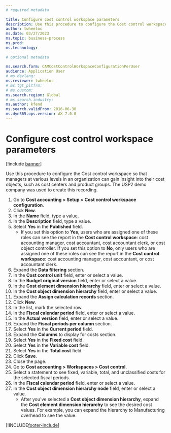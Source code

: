 ```yaml
--- 
# required metadata 
 
title: Configure cost control workspace parameters
description: Use this procedure to configure the Cost control workspace so that managers at various levels in an organization can gain insight into their cost objects, such as cost centers and product groups. 
author: twheeloc
ms.date: 03/27/2023
ms.topic: business-process 
ms.prod:  
ms.technology:  
 
# optional metadata 
 
ms.search.form: CAMCostControlWorkspaceConfigurationPerUser
audience: Application User 
# ms.devlang:  
ms.reviewer: twheeloc
# ms.tgt_pltfrm:  
# ms.custom:  
ms.search.region: Global
# ms.search.industry: 
ms.author: kfend
ms.search.validFrom: 2016-06-30 
ms.dyn365.ops.version: AX 7.0.0 
---
```

# Configure cost control workspace parameters

[!include [banner](../../includes/banner.md)]

Use this procedure to configure the Cost control workspace so that managers at various levels in an organization can gain insight into their cost objects, such as cost centers and product groups. The USP2 demo company was used to create this recording.

1. Go to **Cost accounting > Setup > Cost control workspace configuration**.
2. Click **New**.
3. In the **Name** field, type a value.
4. In the **Description** field, type a value.
5. Select **Yes** in the **Published** field.
    * If you set this option to **Yes**, users who are assigned one of these roles can see the report in the **Cost control workspace**: cost accounting manager, cost accountant, cost accountant clerk, or cost object controller. If you set this option to **No**, only users who are assigned one of these roles can see the report in the **Cost control workspace**: cost accounting manager, cost accountant, or cost accountant clerk.  
6. Expand the **Data filtering** section.
7. In the **Cost control unit** field, enter or select a value.
8. In the **Budget original version** field, enter or select a value.
9. In the **Cost element dimension hierarchy** field, enter or select a value.
10. In the **Cost object dimension hierarchy** field, enter or select a value.
11. Expand the **Assign calculation records** section.
12. Click **New**.
13. In the list, mark the selected row.
14. In the **Fiscal calendar period** field, enter or select a value.
15. In the **Actual version** field, enter or select a value.
16. Expand the **Fiscal periods per column** section.
17. Select **Yes** in the **Current period** field.
18. Expand the **Columns** to display for costs section.
19. Select **Yes** in the **Fixed cost** field.
20. Select **Yes** in the **Variable cost** field.
21. Select **Yes** in the **Total cost** field.
22. Click **Save**.
23. Close the page.
24. Go to **Cost accounting > Workspaces > Cost control**.
25. Select a statement to see fixed, variable, total, and unclassified costs for the selected fiscal periods.
26. In the **Fiscal calendar period** field, enter or select a value.
27. In the **Cost object dimension hierarchy node** field, enter or select a value.
    * After you've selected a **Cost object dimension hierarchy**, expand the **Cost element dimension hierarchy** to see the desired cost values. For example, you can expand the hierarchy to Manufacturing overhead to see the value.  



[!INCLUDE[footer-include](../../../includes/footer-banner.md)]
